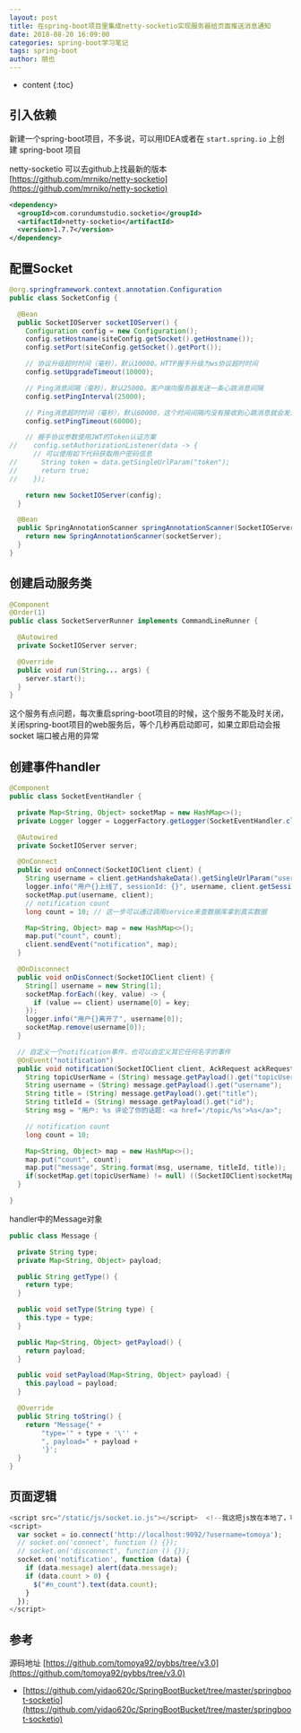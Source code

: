 ```yaml
---
layout: post
title: 在spring-boot项目里集成netty-socketio实现服务器给页面推送消息通知
date: 2018-08-20 16:09:00
categories: spring-boot学习笔记
tags: spring-boot
author: 朋也
---
```


* content
{:toc}

## 引入依赖

新建一个spring-boot项目，不多说，可以用IDEA或者在 `start.spring.io` 上创建 spring-boot 项目

netty-socketio 可以去github上找最新的版本 [https://github.com/mrniko/netty-socketio](https://github.com/mrniko/netty-socketio)

```xml
<dependency>
  <groupId>com.corundumstudio.socketio</groupId>
  <artifactId>netty-socketio</artifactId>
  <version>1.7.7</version>
</dependency>
```





## 配置Socket

```java
@org.springframework.context.annotation.Configuration
public class SocketConfig {

  @Bean
  public SocketIOServer socketIOServer() {
    Configuration config = new Configuration();
    config.setHostname(siteConfig.getSocket().getHostname());
    config.setPort(siteConfig.getSocket().getPort());

    // 协议升级超时时间（毫秒），默认10000。HTTP握手升级为ws协议超时时间
    config.setUpgradeTimeout(10000);

    // Ping消息间隔（毫秒），默认25000。客户端向服务器发送一条心跳消息间隔
    config.setPingInterval(25000);

    // Ping消息超时时间（毫秒），默认60000，这个时间间隔内没有接收到心跳消息就会发送超时事件
    config.setPingTimeout(60000);

    // 握手协议参数使用JWT的Token认证方案
//    config.setAuthorizationListener(data -> {
      // 可以使用如下代码获取用户密码信息
//      String token = data.getSingleUrlParam("token");
//      return true;
//    });

    return new SocketIOServer(config);
  }

  @Bean
  public SpringAnnotationScanner springAnnotationScanner(SocketIOServer socketServer) {
    return new SpringAnnotationScanner(socketServer);
  }
}
```

## 创建启动服务类

```java
@Component
@Order(1)
public class SocketServerRunner implements CommandLineRunner {

  @Autowired
  private SocketIOServer server;

  @Override
  public void run(String... args) {
    server.start();
  }
}
```

这个服务有点问题，每次重启spring-boot项目的时候，这个服务不能及时关闭，关闭spring-boot项目的web服务后，等个几秒再启动即可，如果立即启动会报socket 端口被占用的异常

## 创建事件handler

```java
@Component
public class SocketEventHandler {

  private Map<String, Object> socketMap = new HashMap<>();
  private Logger logger = LoggerFactory.getLogger(SocketEventHandler.class);

  @Autowired
  private SocketIOServer server;

  @OnConnect
  public void onConnect(SocketIOClient client) {
    String username = client.getHandshakeData().getSingleUrlParam("username");
    logger.info("用户{}上线了, sessionId: {}", username, client.getSessionId().toString());
    socketMap.put(username, client);
    // notification count
    long count = 10; // 这一步可以通过调用service来查数据库拿到真实数据

    Map<String, Object> map = new HashMap<>();
    map.put("count", count);
    client.sendEvent("notification", map);
  }

  @OnDisconnect
  public void onDisConnect(SocketIOClient client) {
    String[] username = new String[1];
    socketMap.forEach((key, value) -> {
      if (value == client) username[0] = key;
    });
    logger.info("用户{}离开了", username[0]);
    socketMap.remove(username[0]);
  }

  // 自定义一个notification事件，也可以自定义其它任何名字的事件
  @OnEvent("notification")
  public void notification(SocketIOClient client, AckRequest ackRequest, Message message) {
    String topicUserName = (String) message.getPayload().get("topicUserName");
    String username = (String) message.getPayload().get("username");
    String title = (String) message.getPayload().get("title");
    String titleId = (String) message.getPayload().get("id");
    String msg = "用户: %s 评论了你的话题: <a href='/topic/%s'>%s</a>";

    // notification count
    long count = 10;

    Map<String, Object> map = new HashMap<>();
    map.put("count", count);
    map.put("message", String.format(msg, username, titleId, title));
    if(socketMap.get(topicUserName) != null) ((SocketIOClient)socketMap.get(topicUserName)).sendEvent("notification", map);
  }

}
```

handler中的Message对象

```java
public class Message {

  private String type;
  private Map<String, Object> payload;

  public String getType() {
    return type;
  }

  public void setType(String type) {
    this.type = type;
  }

  public Map<String, Object> getPayload() {
    return payload;
  }

  public void setPayload(Map<String, Object> payload) {
    this.payload = payload;
  }

  @Override
  public String toString() {
    return "Message{" +
        "type='" + type + '\'' +
        ", payload=" + payload +
        '}';
  }
}
```

## 页面逻辑

```js
<script src="/static/js/socket.io.js"></script>  <!--我这把js放在本地了，可以去 https://www.bootcdn.cn/socket.io/ 下载-->
<script>
  var socket = io.connect('http://localhost:9092/?username=tomoya');
  // socket.on('connect', function () {});
  // socket.on('disconnect', function () {});
  socket.on('notification', function (data) {
    if (data.message) alert(data.message);
    if (data.count > 0) {
      $("#n_count").text(data.count);
    }
  });
</script>
```

## 参考

源码地址 [https://github.com/tomoya92/pybbs/tree/v3.0](https://github.com/tomoya92/pybbs/tree/v3.0)

- [https://github.com/yidao620c/SpringBootBucket/tree/master/springboot-socketio](https://github.com/yidao620c/SpringBootBucket/tree/master/springboot-socketio)

